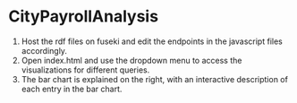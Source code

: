 # CityPayrollAnalysis
1. Host the rdf files on fuseki and edit the endpoints in the javascript files accordingly.
2. Open index.html and use the dropdown menu to access the visualizations for different queries.
3. The bar chart is explained on the right, with an interactive description of each entry in the bar chart.
